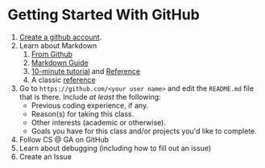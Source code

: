 # Getting Started With GitHub

1. [Create a github account](https://github.com/signup).
2. Learn about Markdown
   1. [From Github](https://guides.github.com/features/mastering-markdown/)
   2. [Markdown Guide](https://www.markdownguide.org/cheat-sheet/)
   3. [10-minute tutorial](https://commonmark.org/help/tutorial/) and [Reference](https://commonmark.org/help/)
   4. A classic [reference](https://daringfireball.net/projects/markdown/basics)
3. Go to `https://github.com/<your user name>` and edit the `README.md` file that is there. Include _at least_ the following: 
   - Previous coding experience, if any. 
   - Reason(s) for taking this class. 
   - Other interests (academic or otherwise). 
   - Goals you have for this class and/or projects you'd like to complete. 
4. Follow CS @ GA on GitHub
5. Learn about debugging (including how to fill out an issue)
6. Create an Issue

